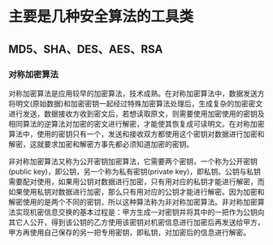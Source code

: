 # 主要是几种安全算法的工具类
## MD5、SHA、DES、AES、RSA
### 对称加密算法
    
   <p>对称加密算法是应用较早的加密算法，技术成熟。在对称加密算法中，数据发送方将明文(原始数据)和加密密钥一起经过特殊加密算法处理后，生成复杂的加密密文进行发送，数据接收方收到密文后，若想读取原文，则需要使用加密使用的密钥及相同算法的逆算法对加密的密文进行解密，才能使其恢复成可读明文。在对称加密算法中，使用的密钥只有一个，发送和接收双方都使用这个密钥对数据进行加密和解密，这就要求加密和解密方事先都必须知道加密的密钥。</p>
   
 非对称加密算法又称为公开密钥加密算法，它需要两个密钥，一个称为公开密钥(public key)，即公钥，另一个称为私有密钥(private key)，即私钥。公钥与私钥需要配对使用，如果用公钥对数据进行加密，只有用对应的私钥才能进行解密，而如果使用私钥对数据进行加密，那么只有用对应的公钥才能进行解密。因为加密和解密使用的是两个不同的密钥，所以这种算法称为非对称加密算法。非对称加密算法实现机密信息交换的基本过程是：甲方生成一对密钥并将其中的一把作为公钥向其它人公开，得到该公钥的乙方使用该密钥对机密信息进行加密后再发送给甲方，甲方再使用自己保存的另一把专用密钥，即私钥，对加密后的信息进行解密。